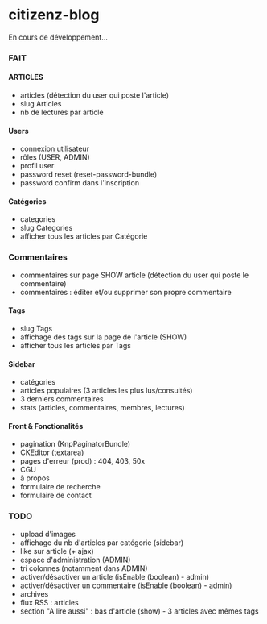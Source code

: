# citizenz-blog
En cours de développement...

### FAIT
#### ARTICLES
- articles (détection du user qui poste l'article)
- slug Articles
- nb de lectures par article

#### Users
- connexion utilisateur
- rôles (USER, ADMIN)
- profil user
- password reset (reset-password-bundle)
- password confirm dans l'inscription

#### Catégories
- categories
- slug Categories
- afficher tous les articles par Catégorie

### Commentaires
- commentaires sur page SHOW article (détection du user qui poste le commentaire)
- commentaires : éditer et/ou supprimer son propre commentaire

#### Tags
- slug Tags
- affichage des tags sur la page de l'article (SHOW)
- afficher tous les articles par Tags

#### Sidebar
- catégories
- articles populaires (3 articles les plus lus/consultés)
- 3 derniers commentaires
- stats (articles, commentaires, membres, lectures)

#### Front & Fonctionalités
- pagination (KnpPaginatorBundle)
- CKEditor (textarea)
- pages d'erreur (prod) : 404, 403, 50x
- CGU
- à propos
- formulaire de recherche
- formulaire de contact


### TODO
- upload d'images
- affichage du nb d'articles par catégorie (sidebar)
- like sur article (+ ajax)
- espace d'administration (ADMIN)
- tri colonnes (notamment dans ADMIN)
- activer/désactiver un article (isEnable (boolean) - admin)
- activer/désactiver un commentaire (isEnable (boolean) - admin)
- archives
- flux RSS : articles
- section "A lire aussi" : bas d'article (show) - 3 articles avec mêmes tags